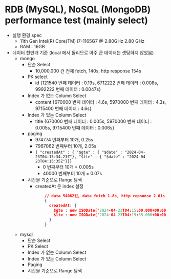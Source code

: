 # RDB (MySQL), NoSQL (MongoDB) performance test (mainly select)
- 실행 환경 spec
  - 11th Gen Intel(R) Core(TM) i7-1165G7 @ 2.80GHz   2.80 GHz
  - RAM : 16GB
- 데이터 천만개 기준 (local 에서 돌리므로 아주 큰 데이터는 셋팅하지 않았음)
  - mongo
    - 단순 Select
      - 10,000,000 건 전체 fetch, 140s, http response 154s
    - PK select
      - id {121540 번째 데이터 : 0.19s, 6712222 번째 데이터 : 0.008s, 9992222 번째 데이터 : 0.0047s}
    - Index 가 없는 Column Select
      - content {670000 번째 데이터 : 4.6s, 5970000 번째 데이터 : 4.3s, 9715400 번째 데이터 : 4.6s}
    - Index 가 있는 Column Select
      - title {670000 번째 데이터 : 0.005s, 5970000 번째 데이터 : 0.005s, 9715400 번째 데이터 : 0.006s}
    - paging
      - 974774 번째부터 10개, 0.25s
      - 7967062 번째부터 10개, 2.05s
      - `{ "createdAt" : { "$gte" : { "$date" : "2024-04-23T04:15:34.23Z"}, "$lte" : { "$date" : "2024-04-23T04:15:35Z"}}}`
        - 0 번째부터 10개 = 0.005s
        - 40000 번째부터 10개 = 0.07s
    - 시간을 기준으로 Range 탐색
      - createdAt 은 index 설정
        ```json
            // data 54082건, data fetch 1.8s, http repsonse 2.01s
            {
              createdAt: {
                $gte : new ISODate('2024-04-23T04:15:00.000+00:00'), 
                $lte : new ISODate('2024-04-23T04:15:35.000+00:00')
              }
            }
        ```
  - mysql
    - 단순 Select
    - PK Select
    - Index 가 없는 Column Select
    - Index 가 있는 Column Select
    - Paging
    - 시간을 기준으로 Range 탐색